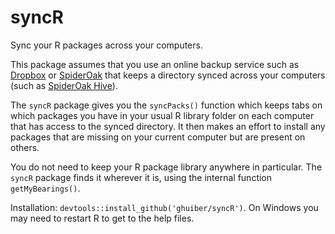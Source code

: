 syncR
=====

Sync your R packages across your computers.

This package assumes that you use an online backup service such as [Dropbox](https://www.dropbox.com) or [SpiderOak](https://spideroak.com/) that keeps a directory synced across your computers (such as [SpiderOak Hive](https://spideroak.com/hive/)).

The `syncR` package gives you the `syncPacks()` function which keeps tabs on which packages you have in your usual R library folder on each computer that has access to the synced directory. It then makes an effort to install any packages that are missing on your current computer but are present on others.

You do not need to keep your R package library anywhere in particular. The `syncR` package finds it wherever it is, using the internal function `getMyBearings()`.

Installation: `devtools::install_github('ghuiber/syncR')`. On Windows you may need to restart R to get to the help files.
